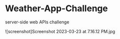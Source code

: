 # Weather-App-Challenge
server-side web APIs challenge







![screenshot]Screenshot 2023-03-23 at 7.16.12 PM.jpg
